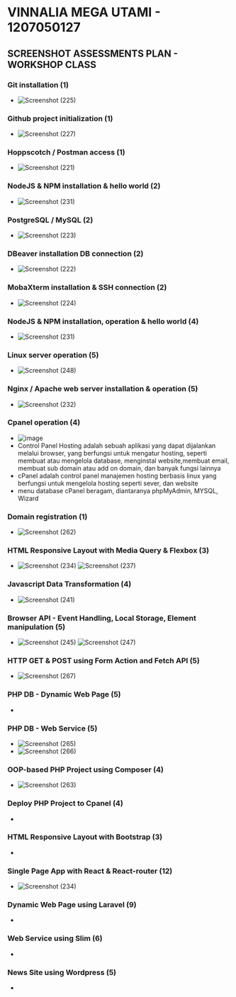 # VINNALIA MEGA UTAMI - 1207050127

## SCREENSHOT ASSESSMENTS PLAN - WORKSHOP CLASS

### Git installation (1)
* ![Screenshot (225)](https://user-images.githubusercontent.com/112877296/209046688-f6395ac7-04f1-4c1d-9da0-54d5af39fe04.png)

### Github project initialization (1)
* ![Screenshot (227)](https://user-images.githubusercontent.com/112877296/209048809-fa8d0b29-afef-4c9d-964b-3ae5aa44d3c6.png)

### Hoppscotch / Postman access (1)
* ![Screenshot (221)](https://user-images.githubusercontent.com/112877296/209043401-c3f091d0-a71c-46c3-91a8-f3d4b05d5a3d.png)

### NodeJS & NPM installation & hello world (2)
* ![Screenshot (231)](https://user-images.githubusercontent.com/112877296/209630489-a1a7f6e7-9c3f-4a68-b63f-0191083b34f8.png)

### PostgreSQL / MySQL (2)
* ![Screenshot (223)](https://user-images.githubusercontent.com/112877296/209044504-2f6a36ac-d44b-41e3-8609-0da42cb24750.png)

### DBeaver installation DB connection (2)
* ![Screenshot (222)](https://user-images.githubusercontent.com/112877296/209043947-0f459d3b-9ef0-4bae-9fd7-b00ce45a7dc7.png)

### MobaXterm installation & SSH connection (2)
* ![Screenshot (224)](https://user-images.githubusercontent.com/112877296/209044991-5b391573-438e-48fa-8902-22e91df07c63.png)

### NodeJS & NPM installation, operation & hello world (4)
* ![Screenshot (231)](https://user-images.githubusercontent.com/112877296/209459778-011826bd-67b4-4860-a34f-3f33ea881812.png)

### Linux server operation (5)
* ![Screenshot (248)](https://user-images.githubusercontent.com/112877296/209466867-74b5ecf1-a898-4611-9ae1-ce91085eb883.png)

### Nginx / Apache web server installation & operation (5)
* ![Screenshot (232)](https://user-images.githubusercontent.com/112877296/209460606-8b710580-1794-457c-8097-ed6043397810.png)

### Cpanel operation (4)
* ![image](https://user-images.githubusercontent.com/80917799/209897673-bf3c47e1-223a-4c31-a080-b7ea145f8dab.png) 
* Control Panel Hosting adalah sebuah aplikasi yang dapat dijalankan melalui browser, yang berfungsi untuk mengatur hosting, seperti membuat atau mengelola database, menginstal website,membuat email, membuat sub domain atau add on domain, dan banyak fungsi lainnya
* cPanel adalah control panel manajemen hosting berbasis linux yang berfungsi untuk mengelola hosting seperti sever, dan website
* menu database cPanel beragam, diantaranya phpMyAdmin, MYSQL, Wizard

### Domain registration (1)
* ![Screenshot (262)](https://user-images.githubusercontent.com/112877296/209972990-cb1c68d3-60da-418e-8334-9c5c3803af95.png)

### HTML Responsive Layout with Media Query & Flexbox (3)
* ![Screenshot (234)](https://user-images.githubusercontent.com/112877296/209462091-bab2d538-734b-435e-8422-6e1e34861264.png) ![Screenshot (237)](https://user-images.githubusercontent.com/112877296/209462099-c9420f32-adda-4156-a9c7-004581028b5a.png)

### Javascript Data Transformation (4)
* ![Screenshot (241)](https://user-images.githubusercontent.com/112877296/209462781-80084f13-cad4-458d-be5b-97ada30bb641.png)

### Browser API - Event Handling, Local Storage, Element manipulation (5)
* ![Screenshot (245)](https://user-images.githubusercontent.com/112877296/209465584-63f8bee7-f329-4899-bbfb-3062936ad033.png) ![Screenshot (247)](https://user-images.githubusercontent.com/112877296/209465587-771d1219-6dd0-45ee-be5e-1f5f9e1c8696.png)

### HTTP GET & POST using Form Action and Fetch API (5)
* ![Screenshot (267)](https://user-images.githubusercontent.com/112877296/210048486-61044ded-95eb-4d9a-a42c-eb802d2fa9c5.png)

### PHP DB - Dynamic Web Page (5)
* 

### PHP DB - Web Service (5)
* ![Screenshot (265)](https://user-images.githubusercontent.com/112877296/210047650-4244a674-04a7-4a27-aeb3-7abf2b9901b2.png)
* ![Screenshot (266)](https://user-images.githubusercontent.com/112877296/210047666-6d0f1a9c-a9e4-42eb-90ab-01eb3728b516.png)

### OOP-based PHP Project using Composer (4)
* ![Screenshot (263)](https://user-images.githubusercontent.com/112877296/209974217-647e78e8-0253-496d-bed1-1040282ed1a6.png)

### Deploy PHP Project to Cpanel (4)
* 

### HTML Responsive Layout with Bootstrap (3)
* 

### Single Page App with React & React-router (12)
* ![Screenshot (234)](https://user-images.githubusercontent.com/112877296/209461049-9692aae6-788f-442f-8007-5982958590b8.png)

### Dynamic Web Page using Laravel (9)
* 

### Web Service using Slim (6)
* 

### News Site using Wordpress (5)
* 
